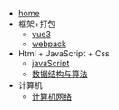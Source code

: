 * [home](README)
* 框架+打包
  * [vue3](notes/vue3)
  * [webpack](notes/webpack)
* Html + JavaScript + Css
  * [javaScript](notes/javaScript)
  * [数据结构与算法](notes/data-structure)
* 计算机
  * [计算机网络](notes/computer-network)
